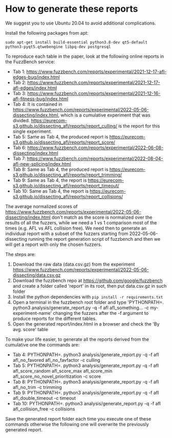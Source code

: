 # How to generate these reports

We suggest you to use Ubuntu 20.04 to avoid additional complications.

Install the following packages from apt:

```
sudo apt-get install build-essential python3.8-dev qt5-default python3-pyqt5.qtwebengine libpq-dev postgresql
```

To reproduce each table in the paper, look at the following online reports in the FuzzBench service:

+ Tab 1: https://www.fuzzbench.com/reports/experimental/2021-12-17-afl-edges-bug/index.html
+ Tab 2: https://www.fuzzbench.com/reports/experimental/2021-12-17-afl-edges/index.html
+ Tab 3: https://www.fuzzbench.com/reports/experimental/2021-12-16-afl-fitness-bug/index.html
+ Tab 4: It is contained in https://www.fuzzbench.com/reports/experimental/2022-05-06-dissecting/index.html, which is a cumulative experiment that was divided. https://eurecom-s3.github.io/dissecting_afl/reports/report_culling/ is the report for this single experiment.
+ Tab 5: Same as Tab 4, the produced report is https://eurecom-s3.github.io/dissecting_afl/reports/report_score/
+ Tab 6: https://www.fuzzbench.com/reports/experimental/2022-06-08-dissecting/index.html
+ Tab 7: https://www.fuzzbench.com/reports/experimental/2022-08-04-afl-new-splicing/index.html
+ Tab 8: Same as Tab 4, the produced report is https://eurecom-s3.github.io/dissecting_afl/reports/report_trimming/
+ Tab 9: Same as Tab 4, the report is https://eurecom-s3.github.io/dissecting_afl/reports/report_timeout/
+ Tab 10: Same as Tab 4, the report is https://eurecom-s3.github.io/dissecting_afl/reports/report_collisions/

The average normalized scores of https://www.fuzzbench.com/reports/experimental/2022-05-06-dissecting/index.html don't match as the score is normalized over the results of all the fuzzers, while we need a 1 vs 1 comparison most of the times (e.g. AFL vs AFL collision free). 
We need then to generate an individual report with a subset of the fuzzers starting from 2022-05-06-dissecting running the report generation script of fuzzbench and then we will get a report with only the chosen fuzzers.

The steps are:

1) Download the raw data (data.csv.gz) from the experiment https://www.fuzzbench.com/reports/experimental/2022-05-06-dissecting/data.csv.gz
2) Download the fuzzbench repo at https://github.com/google/fuzzbench and create a folder called 'report' in its root, then put data.csv.gz in such folder
3) Install the python dependencies with `pip install -r requirements.txt`
4) Open a terminal in the fuzzbench root folder and type 'PYTHONPATH=. python3 analysis/generate_report.py -q -f afl afl_something... -c my-experiment-name' changing the fuzzers after the -f argument to produce reports for the different tables.
5) Open the generated report/index.html in a browser and check the 'By avg. score' table

To make your life easier, to generate all the reports derived from the cumulative one the commands are:

+ Tab 4: PYTHONPATH=. python3 analysis/generate_report.py -q -f afl afl_no_favored afl_no_favfactor -c culling
+ Tab 5: PYTHONPATH=. python3 analysis/generate_report.py -q -f afl afl_score_random afl_score_max afl_score_min afl_score_no_novel_prioritization -c score
+ Tab 8: PYTHONPATH=. python3 analysis/generate_report.py -q -f afl afl_no_trim -c trimming
+ Tab 9: PYTHONPATH=. python3 analysis/generate_report.py -q -f afl afl_double_timeout -c timeout
+ Tab 10: PYTHONPATH=. python3 analysis/generate_report.py -q -f afl afl_collision_free -c collisions

Save the generated report folder each time you execute one of these commands otherwise the following one will overwrite the previously generated report.
